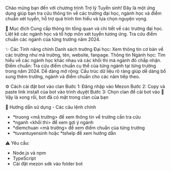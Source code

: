 Chào mừng bạn đến với chương trình Trợ lý Tuyển sinh! Đây là một ứng dụng giúp bạn tra cứu thông tin về các trường đại học, ngành học và điểm chuẩn xét tuyển, hỗ trợ quá trình tìm hiểu và lựa chọn nguyện vọng.

🎯 Mục đích
Cung cấp thông tin tổng quan và chi tiết về các trường đại học.
Liệt kê các ngành học và tổ hợp môn xét tuyển tương ứng.
Tra cứu điểm chuẩn các ngành của từng trường năm 2024.

✨ Các Tính năng chính
Danh sách trường Đại học: Xem thông tin cơ bản về các trường như mã trường, tên, website, fanpage.
Thông tin Ngành học: Tìm hiểu về các ngành học khác nhau và các khối thi mà ngành đó chấp nhận.
Điểm chuẩn: Tra cứu điểm chuẩn cụ thể của từng ngành tại từng trường trong năm 2024.
Dễ dàng mở rộng: Cấu trúc dữ liệu rõ ràng giúp dễ dàng bổ sung thêm trường, ngành và điểm chuẩn cho các năm tiếp theo.

⚙️ Cách cài đặt bot vào clan
Bước 1: Đăng nhập vào Mezon
Bước 2: Copy và paste link install của bot vào trình duyệt
Bước 3: Chọn clan để cài bot vào
💫 Vậy là xong rồi, bot đã có mặt trong clan của bạn

🔰 Hướng dẫn sử dụng - Các câu lệnh chính
- *truong <mã trường> để xem thông tin về trường cần tra cứu
- *nganh <khối thi> để xem gợi ý ngành
- *diemchuan <mã trường> để xem điểm chuẩn của từng trường
- *tuvantuyensinh hoặc *tshelp để xem hướng dẫn

⚠️ Yêu cầu:
- Node.js và npm
- TypeScript
- Cài đặt mezon sdk vào folder bot
